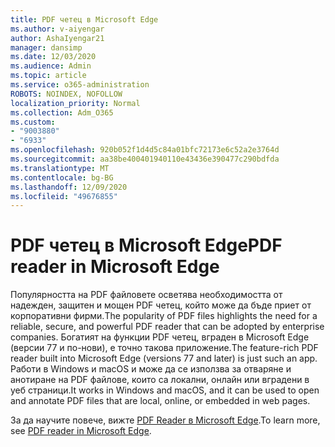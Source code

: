 ```yaml
---
title: PDF четец в Microsoft Edge
ms.author: v-aiyengar
author: AshaIyengar21
manager: dansimp
ms.date: 12/03/2020
ms.audience: Admin
ms.topic: article
ms.service: o365-administration
ROBOTS: NOINDEX, NOFOLLOW
localization_priority: Normal
ms.collection: Adm_O365
ms.custom:
- "9003880"
- "6933"
ms.openlocfilehash: 920b052f1d4d5c84a01bfc72173e6c52a2e3764d
ms.sourcegitcommit: aa38be400401940110e43436e390477c290bdfda
ms.translationtype: MT
ms.contentlocale: bg-BG
ms.lasthandoff: 12/09/2020
ms.locfileid: "49676855"
---
```

# <a name="pdf-reader-in-microsoft-edge"></a><span data-ttu-id="3b4a3-102">PDF четец в Microsoft Edge</span><span class="sxs-lookup"><span data-stu-id="3b4a3-102">PDF reader in Microsoft Edge</span></span>

<span data-ttu-id="3b4a3-103">Популярността на PDF файловете осветява необходимостта от надежден, защитен и мощен PDF четец, който може да бъде приет от корпоративни фирми.</span><span class="sxs-lookup"><span data-stu-id="3b4a3-103">The popularity of PDF files highlights the need for a reliable, secure, and powerful PDF reader that can be adopted by enterprise companies.</span></span> <span data-ttu-id="3b4a3-104">Богатият на функции PDF четец, вграден в Microsoft Edge (версии 77 и по-нови), е точно такова приложение.</span><span class="sxs-lookup"><span data-stu-id="3b4a3-104">The feature-rich PDF reader built into Microsoft Edge (versions 77 and later) is just such an app.</span></span> <span data-ttu-id="3b4a3-105">Работи в Windows и macOS и може да се използва за отваряне и анотиране на PDF файлове, които са локални, онлайн или вградени в уеб страници.</span><span class="sxs-lookup"><span data-stu-id="3b4a3-105">It works in Windows and macOS, and it can be used to open and annotate PDF files that are local, online, or embedded in web pages.</span></span>

<span data-ttu-id="3b4a3-106">За да научите повече, вижте [PDF Reader в Microsoft Edge](https://go.microsoft.com/fwlink/?linkid=2140005).</span><span class="sxs-lookup"><span data-stu-id="3b4a3-106">To learn more, see [PDF reader in Microsoft Edge](https://go.microsoft.com/fwlink/?linkid=2140005).</span></span>
